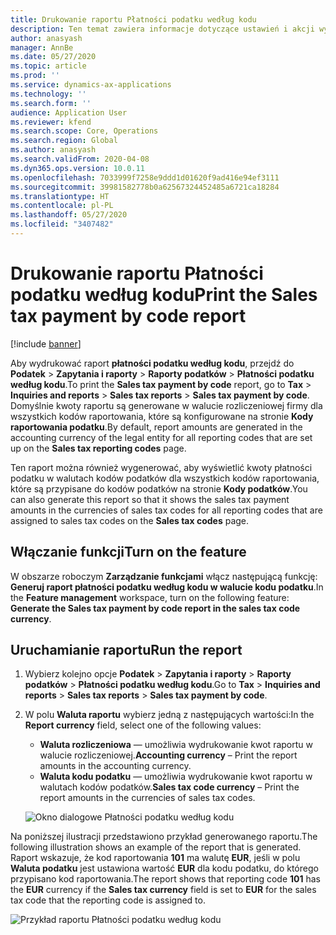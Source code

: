 ```yaml
---
title: Drukowanie raportu Płatności podatku według kodu
description: Ten temat zawiera informacje dotyczące ustawień i akcji wymaganych do wydrukowania raportu płatności podatku według kodu w walucie księgowania lub kodu podatku.
author: anasyash
manager: AnnBe
ms.date: 05/27/2020
ms.topic: article
ms.prod: ''
ms.service: dynamics-ax-applications
ms.technology: ''
ms.search.form: ''
audience: Application User
ms.reviewer: kfend
ms.search.scope: Core, Operations
ms.search.region: Global
ms.author: anasyash
ms.search.validFrom: 2020-04-08
ms.dyn365.ops.version: 10.0.11
ms.openlocfilehash: 7033999f7258e9ddd1d01620f9ad416e94ef3111
ms.sourcegitcommit: 39981582778b0a62567324452485a6721ca18284
ms.translationtype: HT
ms.contentlocale: pl-PL
ms.lasthandoff: 05/27/2020
ms.locfileid: "3407482"
---
```

# <a name="print-the-sales-tax-payment-by-code-report"></a><span data-ttu-id="08d62-103">Drukowanie raportu Płatności podatku według kodu</span><span class="sxs-lookup"><span data-stu-id="08d62-103">Print the Sales tax payment by code report</span></span> 

[!include [banner](../includes/banner.md)]

<span data-ttu-id="08d62-104">Aby wydrukować raport **płatności podatku według kodu**, przejdź do **Podatek** \> **Zapytania i raporty** \> **Raporty podatków** \> **Płatności podatku według kodu**.</span><span class="sxs-lookup"><span data-stu-id="08d62-104">To print the **Sales tax payment by code** report, go to **Tax** \> **Inquiries and reports** \> **Sales tax reports** \> **Sales tax payment by code**.</span></span> <span data-ttu-id="08d62-105">Domyślnie kwoty raportu są generowane w walucie rozliczeniowej firmy dla wszystkich kodów raportowania, które są konfigurowane na stronie **Kody raportowania podatku**.</span><span class="sxs-lookup"><span data-stu-id="08d62-105">By default, report amounts are generated in the accounting currency of the legal entity for all reporting codes that are set up on the **Sales tax reporting codes** page.</span></span>

<span data-ttu-id="08d62-106">Ten raport można również wygenerować, aby wyświetlić kwoty płatności podatku w walutach kodów podatków dla wszystkich kodów raportowania, które są przypisane do kodów podatków na stronie **Kody podatków**.</span><span class="sxs-lookup"><span data-stu-id="08d62-106">You can also generate this report so that it shows the sales tax payment amounts in the currencies of sales tax codes for all reporting codes that are assigned to sales tax codes on the **Sales tax codes** page.</span></span>

## <a name="turn-on-the-feature"></a><span data-ttu-id="08d62-107">Włączanie funkcji</span><span class="sxs-lookup"><span data-stu-id="08d62-107">Turn on the feature</span></span>

<span data-ttu-id="08d62-108">W obszarze roboczym **Zarządzanie funkcjami** włącz następującą funkcję: **Generuj raport płatności podatku według kodu w walucie kodu podatku**.</span><span class="sxs-lookup"><span data-stu-id="08d62-108">In the **Feature management** workspace, turn on the following feature: **Generate the Sales tax payment by code report in the sales tax code currency**.</span></span>

## <a name="run-the-report"></a><span data-ttu-id="08d62-109">Uruchamianie raportu</span><span class="sxs-lookup"><span data-stu-id="08d62-109">Run the report</span></span>

1. <span data-ttu-id="08d62-110">Wybierz kolejno opcje **Podatek** \> **Zapytania i raporty** \> **Raporty podatków** \> **Płatności podatku według kodu**.</span><span class="sxs-lookup"><span data-stu-id="08d62-110">Go to **Tax** \> **Inquiries and reports** \> **Sales tax reports** \> **Sales tax payment by code**.</span></span>
2. <span data-ttu-id="08d62-111">W polu **Waluta raportu** wybierz jedną z następujących wartości:</span><span class="sxs-lookup"><span data-stu-id="08d62-111">In the **Report currency** field, select one of the following values:</span></span>

    - <span data-ttu-id="08d62-112">**Waluta rozliczeniowa** — umożliwia wydrukowanie kwot raportu w walucie rozliczeniowej.</span><span class="sxs-lookup"><span data-stu-id="08d62-112">**Accounting currency** – Print the report amounts in the accounting currency.</span></span>
    - <span data-ttu-id="08d62-113">**Waluta kodu podatku** — umożliwia wydrukowanie kwot raportu w walutach kodów podatków.</span><span class="sxs-lookup"><span data-stu-id="08d62-113">**Sales tax code currency** – Print the report amounts in the currencies of sales tax codes.</span></span>

    ![Okno dialogowe Płatności podatku według kodu](media/Sales-tax-payment-by-code.png)

<span data-ttu-id="08d62-115">Na poniższej ilustracji przedstawiono przykład generowanego raportu.</span><span class="sxs-lookup"><span data-stu-id="08d62-115">The following illustration shows an example of the report that is generated.</span></span> <span data-ttu-id="08d62-116">Raport wskazuje, że kod raportowania **101** ma walutę **EUR**, jeśli w polu **Waluta podatku** jest ustawiona wartość **EUR** dla kodu podatku, do którego przypisano kod raportowania.</span><span class="sxs-lookup"><span data-stu-id="08d62-116">The report shows that reporting code **101** has the **EUR** currency if the **Sales tax currency** field is set to **EUR** for the sales tax code that the reporting code is assigned to.</span></span>

![Przykład raportu Płatności podatku według kodu](media/Sales-tax-payment-by-code-2.png)
